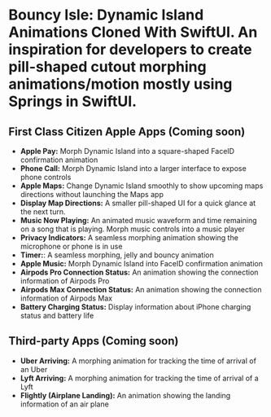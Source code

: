 # Bouncy Isle: Dynamic Island Animations Cloned With SwiftUI. An inspiration for developers to create pill-shaped cutout morphing animations/motion mostly using Springs in SwiftUI.

## First Class Citizen Apple Apps (Coming soon)
- **Apple Pay:** Morph Dynamic Island into a square-shaped FaceID confirmation animation
- **Phone Call:** Morph Dynamic Island into a larger interface to expose phone controls
- **Apple Maps:** Change Dynamic Island smoothly to show upcoming maps directions without launching the Maps app
- **Display Map Directions:** A smaller pill-shaped UI for a quick glance at the next turn.
- **Music Now Playing:** An animated music waveform and time remaining on a song that is playing. Morph music controls into a music player
- **Privacy Indicators:** A seamless morphing animation showing the microphone or phone is in use
- **Timer:**: A seamless morphing, jelly and bouncy animation
- **Apple Music:** Morph Dynamic Island into FaceID confirmation animation
- **Airpods Pro Connection Status:** An animation showing the connection information of Airpods Pro
- **Airpods Max Connection Status:** An animation showing the connection information of Airpods Max
- **Battery Charging Status:** Display information about iPhone charging status and battery life

## Third-party Apps (Coming soon)
- **Uber Arriving:** A morphing animation for tracking the time of arrival of an Uber
- **Lyft Arriving:** A morphing animation for tracking the time of arrival of a Lyft
- **Flightly (Airplane Landing):** An animation showing the landing information of an air plane
